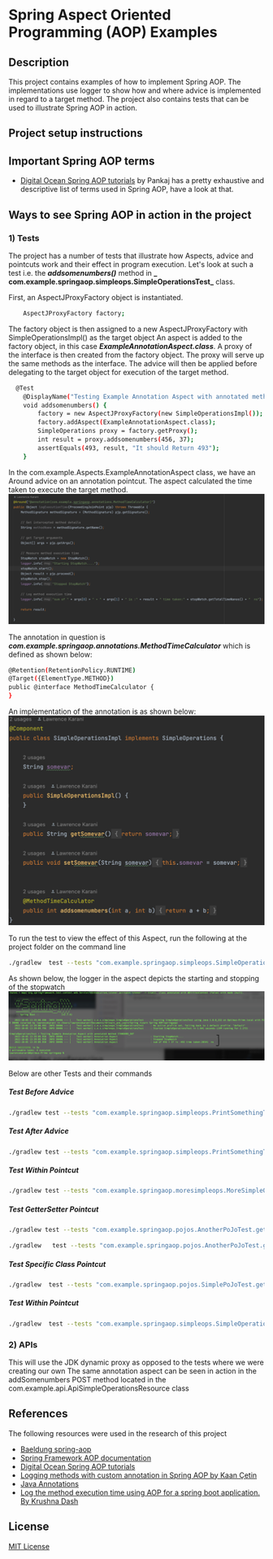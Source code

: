 # Spring Aspect Oriented Programming (AOP) Examples

## Description

This project contains examples of how to implement Spring AOP.
The implementations use logger to show how
and where advice is implemented in regard to a target method.
The project also contains tests that can be used to illustrate Spring AOP in action.

## Project setup instructions

## Important Spring AOP terms

- [Digital Ocean Spring AOP tutorials](https://www.digitalocean.com/community/tutorials/spring-aop-example-tutorial-aspect-advice-pointcut-joinpoint-annotations)
  by Pankaj has a pretty exhaustive and descriptive list of terms used in Spring AOP, have a look at that.

## Ways to see Spring AOP in action in the project

### 1) Tests

The project has a number of tests that illustrate how Aspects, advice and pointcuts work and their effect in program
execution.
Let's look at such a test i.e. the **_addsomenumbers()_**  method in **_
com.example.springaop.simpleops.SimpleOperationsTest_** class.

First, an AspectJProxyFactory object is instantiated.

```sh
    AspectJProxyFactory factory;
```

The factory object is then assigned to a new AspectJProxyFactory with SimpleOperationsImpl() as the target object
An aspect is added to the factory object, in this case **_ExampleAnnotationAspect.class_**.
A proxy of the interface is then created from the factory object.
The proxy will serve up the same methods as the interface. The advice will then be applied before delegating to the
target object for execution of the target method.

```sh
  @Test
    @DisplayName("Testing Example Annotation Aspect with annotated method")
    void addsomenumbers() {
        factory = new AspectJProxyFactory(new SimpleOperationsImpl());
        factory.addAspect(ExampleAnnotationAspect.class);
        SimpleOperations proxy = factory.getProxy();
        int result = proxy.addsomenumbers(456, 37);
        assertEquals(493, result, "It should Return 493");
    }
```

In the com.example.Aspects.ExampleAnnotationAspect class, we have an Around advice on an annotation pointcut.
The aspect calculated the time taken to execute the target method.
![](otherresources/Example%20Annotation%20Aspect.png)

The annotation in question is **_com.example.springaop.annotations.MethodTimeCalculator_** which is defined as
shown below:

```sh
@Retention(RetentionPolicy.RUNTIME)
@Target({ElementType.METHOD})
public @interface MethodTimeCalculator {
}
```

An implementation of the annotation is as shown below:
![](otherresources/MethodTimeCalculator%20annotation%20implementation.png)

To run the test to view the effect of this Aspect, run the following at the project folder on the command line

```sh
./gradlew  test --tests "com.example.springaop.simpleops.SimpleOperationsTest.addsomenumbers"
```
As shown below, the logger in the aspect depicts the starting and stopping of the stopwatch
![](otherresources/test%20run%20result.png)

Below are other Tests and their commands

##### Test Before Advice

```sh
./gradlew test --tests "com.example.springaop.simpleops.PrintSomethingTest.testBeforeAspect"
```

##### Test After Advice

```sh
./gradlew test --tests "com.example.springaop.simpleops.PrintSomethingTest.testAfterAspect"
```

##### Test Within Pointcut

```sh
./gradlew test --tests "com.example.springaop.moresimpleops.MoreSimpleOperationsTest.getSetGetName"
```

##### Test GetterSetter Pointcut

```sh
./gradlew test --tests "com.example.springaop.pojos.AnotherPoJoTest.getSetGetName"
```

```sh
./gradlew   test --tests "com.example.springaop.pojos.AnotherPoJoTest.getSetGetYearsWorked"
```

##### Test Specific Class Pointcut

```sh
./gradlew  test --tests "com.example.springaop.pojos.SimplePoJoTest.getSetName"
```

##### Test Within Pointcut

```sh
./gradlew  test --tests "com.example.springaop.simpleops.SimpleOperationsTest.getSetGetName"
```

### 2) APIs

This will use the JDK dynamic proxy as opposed to the tests where we were creating our own
The same annotation aspect can be seen in action in the addSomenumbers POST method located in the com.example.api.ApiSimpleOperationsResource class

## References

The following resources were used in the research of this project

- [Baeldung spring-aop](https://www.baeldung.com/spring-aop)
- [Spring Framework AOP documentation](https://docs.spring.io/spring-framework/docs/2.5.5/reference/aop.html)
- [Digital Ocean Spring AOP tutorials](https://www.digitalocean.com/community/tutorials/spring-aop-example-tutorial-aspect-advice-pointcut-joinpoint-annotations)
- [Logging methods with custom annotation in Spring AOP by Kaan Çetin](https://www.digitalocean.com/community/tutorials/spring-aop-example-tutorial-aspect-advice-pointcut-joinpoint-annotations)
- [Java Annotations](https://docs.oracle.com/javase/1.5.0/docs/guide/language/annotations.html)
- [Log the method execution time using AOP for a spring boot application. By Krushna Dash](https://krushna-dash.medium.com/log-the-method-execution-time-using-aop-for-a-spring-boot-application-c90e85b4d3b9)

## License

[MIT License](https://github.com/nishanths/license/blob/master/LICENSE)